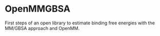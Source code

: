 # OpenMMGBSA

First steps of an open library to estimate binding free energies with the MM/GBSA approach and OpenMM.

